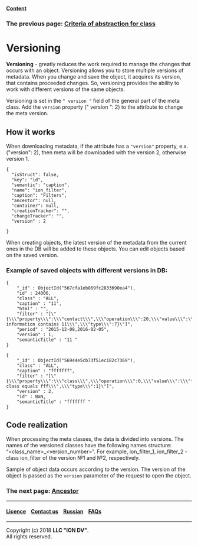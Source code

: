 #### [Content](/docs/en/index.md)

### The previous page: [Criteria of abstraction for class](/docs/en/2_system_description/metadata_structure/meta_class/abstract.md)

# Versioning
 
 **Versioning** - greatly reduces the work required to manage the changes that occurs with an object. Versioning allows you to store multiple versions of metadata. When you change and save the object, it acquires its version, that contains proceeded changes. So, versioning provides the ability to work with different versions of the same objects.
 
 
Versioning is set in the `" version "` field of the general part of the meta class. Add the `version` property (" version ": 2) to the attribute to change the meta version.
 
## How it works
When downloading metadata, if the attribute has a `"version"` property, e.x. ("version": 2), then meta will be downloaded with the version 2, otherwise version 1.

 ```
 {
   "isStruct": false,
   "key": "id",
   "semantic": "caption",
   "name": "ion_filter",
   "caption": "Filters",
   "ancestor": null,
   "container": null,
   "creationTracker": "",
   "changeTracker": "",
   "version" : 2
  
 }
 
 ```
 
 When creating objects, the latest version of the metadata from the current ones in the DB will be added to these objects. You can edit objects based on the saved version.
 
 ### Example of saved objects with different versions in DB:
 
 ```
 {
     "_id" : ObjectId("567cfa1eb869fc2833690ea4"),
     "id" : 24006,
     "class" : "ALL",
     "caption" : "11",
     "html" : "",
     "filter" : "[\"{\\\"property\\\":\\\"contact\\\",\\\"operation\\\":20,\\\"value\\\":\\\"11\\\",\\\"title\\\":\\\"Contact information contains 11\\\",\\\"type\\\":7}\"]",
     "period" : "2015-12-08,2016-02-05",
     "version" : 1,
     "semanticTitle" : "11 "
 }
 
 {
     "_id" : ObjectId("56944e5cb73f51ec182c7369"),
     "class" : "ALL",
     "caption" : "fffffff",
     "filter" : "[\"{\\\"property\\\":\\\"class\\\",\\\"operation\\\":0,\\\"value\\\":\\\"fff\\\",\\\"title\\\":\\\"Filter class equals fff\\\",\\\"type\\\":1}\"]",
     "version" : 2,
     "id" : NaN,
     "semanticTitle" : "fffffff "
 }
 ```
 
 
## Code realization 
 
When processing the meta classes, the data is divided into versions. The names of the versioned classes have the following names structure: “<class_name>_<version_number>”. For example, ion_filter_1, ion_filter_2 - сlass ion_filter of the version  №1 and №2, respectively.

Sample of object data occurs according to the version. The version of the object is passed as the `version` parameter of the request to open the object.


### The next page: [Ancestor](/docs/en/2_system_description/metadata_structure/meta_class/ancestor.md)
--------------------------------------------------------------------------  


 #### [Licence](/LICENCE.md) &ensp;  [Contact us](https://iondv.com) &ensp;  [Russian](/docs/ru/2_system_description/metadata_structure/meta_class/metaversion.md)   &ensp; [FAQs](/faqs.md)          



--------------------------------------------------------------------------  

Copyright (c) 2018 **LLC "ION DV"**.  
All rights reserved. 
